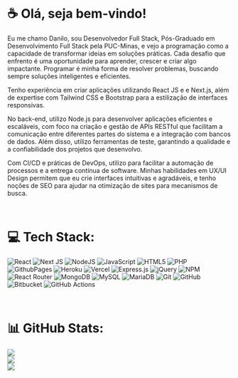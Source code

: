 # ☕ Olá, seja bem-vindo! 
Eu me chamo Danilo, sou Desenvolvedor Full Stack, Pós-Graduado em Desenvolvimento Full Stack pela PUC-Minas, e vejo a programação como a capacidade de transformar ideias em soluções práticas. Cada desafio que enfrento é uma oportunidade para aprender, crescer e criar algo impactante. Programar é minha forma de resolver problemas, buscando sempre soluções inteligentes e eficientes.

Tenho experiência em criar aplicações utilizando React JS e e Next.js, além de expertise com Tailwind CSS e Bootstrap para a estilização de interfaces responsivas.

No back-end, utilizo Node.js para desenvolver aplicações eficientes e escaláveis, com foco na criação e gestão de APIs RESTful que facilitam a comunicação entre diferentes partes do sistema e a integração com bancos de dados. Além disso, utilizo ferramentas de teste, garantindo a qualidade e a confiabilidade dos projetos que desenvolvo.

Com CI/CD e práticas de DevOps, utilizo para facilitar a automação de processos e a entrega contínua de software. Minhas habilidades em UX/UI Design permitem que eu crie interfaces intuitivas e agradáveis, e tenho noções de SEO para ajudar na otimização de sites para mecanismos de busca.

</br>

# 💻 Tech Stack:
![React](https://img.shields.io/badge/react-%2320232a.svg?style=for-the-badge&logo=react&logoColor=%2361DAFB) ![Next JS](https://img.shields.io/badge/Next-black?style=for-the-badge&logo=next.js&logoColor=white) ![NodeJS](https://img.shields.io/badge/node.js-6DA55F?style=for-the-badge&logo=node.js&logoColor=white) ![JavaScript](https://img.shields.io/badge/javascript-%23323330.svg?style=for-the-badge&logo=javascript&logoColor=%23F7DF1E) ![HTML5](https://img.shields.io/badge/html5-%23E34F26.svg?style=for-the-badge&logo=html5&logoColor=white) ![PHP](https://img.shields.io/badge/php-%23777BB4.svg?style=for-the-badge&logo=php&logoColor=white) ![GithubPages](https://img.shields.io/badge/github%20pages-121013?style=for-the-badge&logo=github&logoColor=white) ![Heroku](https://img.shields.io/badge/heroku-%23430098.svg?style=for-the-badge&logo=heroku&logoColor=white) ![Vercel](https://img.shields.io/badge/vercel-%23000000.svg?style=for-the-badge&logo=vercel&logoColor=white) ![Express.js](https://img.shields.io/badge/express.js-%23404d59.svg?style=for-the-badge&logo=express&logoColor=%2361DAFB) ![jQuery](https://img.shields.io/badge/jquery-%230769AD.svg?style=for-the-badge&logo=jquery&logoColor=white) ![NPM](https://img.shields.io/badge/NPM-%23CB3837.svg?style=for-the-badge&logo=npm&logoColor=white)   ![React Router](https://img.shields.io/badge/React_Router-CA4245?style=for-the-badge&logo=react-router&logoColor=white) ![MongoDB](https://img.shields.io/badge/MongoDB-%234ea94b.svg?style=for-the-badge&logo=mongodb&logoColor=white) ![MySQL](https://img.shields.io/badge/mysql-4479A1.svg?style=for-the-badge&logo=mysql&logoColor=white) ![MariaDB](https://img.shields.io/badge/MariaDB-003545?style=for-the-badge&logo=mariadb&logoColor=white) ![Git](https://img.shields.io/badge/git-%23F05033.svg?style=for-the-badge&logo=git&logoColor=white) ![GitHub](https://img.shields.io/badge/github-%23121011.svg?style=for-the-badge&logo=github&logoColor=white) ![Bitbucket](https://img.shields.io/badge/bitbucket-%230047B3.svg?style=for-the-badge&logo=bitbucket&logoColor=white) ![GitHub Actions](https://img.shields.io/badge/github%20actions-%232671E5.svg?style=for-the-badge&logo=githubactions&logoColor=white)

</br>

# 📊 GitHub Stats:
![](https://github-readme-stats.vercel.app/api?username=daniloaugusto9101&theme=dark&hide_border=false&include_all_commits=false&count_private=false)<br/>
![](https://github-readme-streak-stats.herokuapp.com/?user=daniloaugusto9101&theme=dark&hide_border=false)<br/>
![](https://github-readme-stats.vercel.app/api/top-langs/?username=daniloaugusto9101&theme=dark&hide_border=false&include_all_commits=false&count_private=false&layout=compact)
